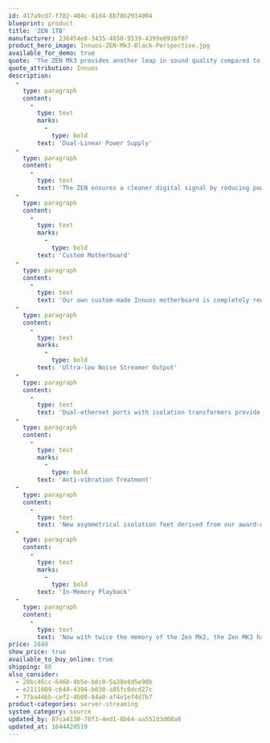```yaml
---
id: 417a9cd7-f782-404c-81d4-8b78b2914004
blueprint: product
title: 'ZEN 1TB'
manufacturer: 236454e8-3435-4850-9539-4399e0916f07
product_hero_image: Innuos-ZEN-Mk3-Black-Perspective.jpg
available_for_demo: true
quote: 'The ZEN Mk3 provides another leap in sound quality compared to the ZENmini with its integrated dual-linear PSU, isolated dual-ethernet ports and asymmetrical anti-vibration feet. The ZEN Mk3 represents new value for money in digital audio performance.'
quote_attribution: Innuos
description:
  -
    type: paragraph
    content:
      -
        type: text
        marks:
          -
            type: bold
        text: 'Dual-Linear Power Supply'
  -
    type: paragraph
    content:
      -
        type: text
        text: 'The ZEN ensures a cleaner digital signal by reducing power noise. Through a dual-linear power supply, designed by Dr. Sean Jacobs, with ultra-low noise regulator design, Nichicon MUSE Capacitors and medical-grade mains filter, your music opens up and reveals new levels of realism.'
  -
    type: paragraph
    content:
      -
        type: text
        marks:
          -
            type: bold
        text: 'Custom Motherboard'
  -
    type: paragraph
    content:
      -
        type: text
        text: 'Our own custom-made Innuos motherboard is completely reworked for optimised audio performance. Sources of EMI have been removed and internal clocks optimised, resulting in a “blacker” music background and enhanced realism.'
  -
    type: paragraph
    content:
      -
        type: text
        marks:
          -
            type: bold
        text: 'Ultra-low Noise Streamer Output'
  -
    type: paragraph
    content:
      -
        type: text
        text: 'Dual-ethernet ports with isolation transformers provide an ultra-low noise network connection for your streamer, removing noise from the path and improving sound quality on all network audio.'
  -
    type: paragraph
    content:
      -
        type: text
        marks:
          -
            type: bold
        text: 'Anti-vibration Treatment'
  -
    type: paragraph
    content:
      -
        type: text
        text: 'New asymmetrical isolation feet derived from our award-winning ZENith SE plus added chassis treatment help to combat harmful vibration that affect a clean audio signal.'
  -
    type: paragraph
    content:
      -
        type: text
        marks:
          -
            type: bold
        text: 'In-Memory Playback'
  -
    type: paragraph
    content:
      -
        type: text
        text: 'Now with twice the memory of the Zen Mk2, the Zen MK3 has 8GB RAM with 4GB dedicated memory. Music is loaded directly to memory for playback so that it doesn’t engage the hard drive, improving sound quality.'
price: 2849
show_price: true
available_to_buy_online: true
shipping: 80
also_consider:
  - 28bc46cc-646b-4b5e-b8c0-5a38e8d5e90b
  - e2111089-c644-4394-b030-a85fc0dcd27c
  - 77ba446b-cef2-4b08-84a0-af4e1ef4d7b7
product-categories: server-streaming
system_category: source
updated_by: 87ca4130-78f3-4ed1-8b64-aa552d3d08a8
updated_at: 1644420519
---
```

